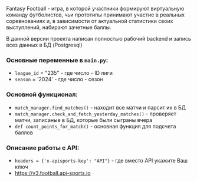 Fantasy Football - игра, в которой участники формируют виртуальную команду футболистов, чьи прототипы принимают участие в реальных соревнованиях и, в зависимости от актуальной статистики своих выступлений, набирают зачетные баллы.

В данной версии проекта написан полностью рабочий backend и запись всез данных в БД (Postgresql)

### Основные переменные в `main.py`:
- `league_id` = "235" - где число - ID лиги
- `season` = '2024'   - где число - сезон

### Основной функционал:
- `match_manager.find_matches()` - находит все матчи и парсит их в БД
- `match_manager.check_and_fetch_yesterday_matches()` - проверяет матчи, записаные в БД, которые были сыграны вчера
- `def count_points_for_match()` - основная функция для подсчета баллов

### Описание работы с API:
- `headers = {'x-apisports-key': "API"}` - где вместо API укажите Ваш ключ
- https://v3.football.api-sports.io
